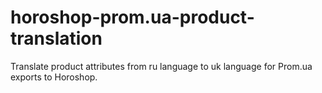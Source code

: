 # horoshop-prom.ua-product-translation
Translate product attributes from ru language to uk language for Prom.ua exports to Horoshop.
